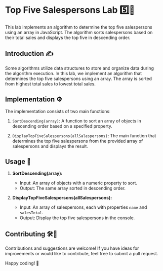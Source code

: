 # Top Five Salespersons Lab 5️⃣👥

This lab implements an algorithm to determine the top five salespersons using an array in JavaScript. The algorithm sorts salespersons based on their total sales and displays the top five in descending order.

## Introduction ✍️ 

Some algorithms utilize data structures to store and organize data during the algorithm execution. In this lab, we implement an algorithm that determines the top five salespersons using an array. The array is sorted from highest total sales to lowest total sales.

## Implementation ⚙️ 

The implementation consists of two main functions:

1. `SortDescending(array)`: A function to sort an array of objects in descending order based on a specified property.

2. `DisplayTopFiveSalespersons(allSalespersons)`: The main function that determines the top five salespersons from the provided array of salespersons and displays the result.

## Usage 🤖 

1. **SortDescending(array):**
   - Input: An array of objects with a numeric property to sort.
   - Output: The same array sorted in descending order.

2. **DisplayTopFiveSalespersons(allSalespersons):**
   - Input: An array of salespersons, each with properties `name` and `salesTotal`.
   - Output: Display the top five salespersons in the console.

## Contributing 🛠️🚀

Contributions and suggestions are welcome! If you have ideas for improvements or would like to contribute, feel free to submit a pull request.

Happy coding! 🌟
